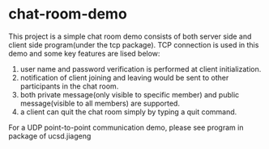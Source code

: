 # chat-room-demo
This project is a simple chat room demo consists of both server side and client side program(under the tcp package). TCP connection is used in this demo and some key features are lised below:   
1. user name and password verification is performed at client initialization.   
2. notification of client joining and leaving would be sent to other participants in the chat room.   
3. both private message(only visible to specific member) and public message(visible to all members) are supported.   
4. a client can quit the chat room simply by typing a quit command.

For a UDP point-to-point communication demo, please see program in package of ucsd.jiageng
